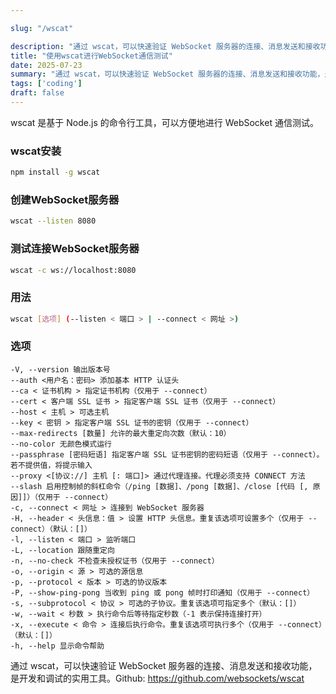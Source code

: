 ```yaml
---

slug: "/wscat"

description: "通过 wscat，可以快速验证 WebSocket 服务器的连接、消息发送和接收功能，是开发和调试的实用工具。"
title: "使用wscat进行WebSocket通信测试"
date: 2025-07-23
summary: "通过 wscat，可以快速验证 WebSocket 服务器的连接、消息发送和接收功能，是开发和调试的实用工具。"
tags: ['coding']
draft: false
---
```


wscat 是基于 Node.js 的命令行工具，可以方便地进行 WebSocket 通信测试。

### wscat安装

```bash
npm install -g wscat
```

### 创建WebSocket服务器

```bash
wscat --listen 8080
```

### 测试连接WebSocket服务器

```bash
wscat -c ws://localhost:8080
```

### 用法

```bash
wscat [选项] (--listen < 端口 > | --connect < 网址 >)
```

### 选项

```text
-V, --version 输出版本号
--auth <用户名：密码> 添加基本 HTTP 认证头
--ca < 证书机构 > 指定证书机构（仅用于 --connect）
--cert < 客户端 SSL 证书 > 指定客户端 SSL 证书（仅用于 --connect）
--host < 主机 > 可选主机
--key < 密钥 > 指定客户端 SSL 证书的密钥（仅用于 --connect）
--max-redirects [数量] 允许的最大重定向次数（默认：10）
--no-color 无颜色模式运行
--passphrase [密码短语] 指定客户端 SSL 证书密钥的密码短语（仅用于 --connect）。若不提供值，将提示输入
--proxy <[协议://] 主机 [: 端口]> 通过代理连接。代理必须支持 CONNECT 方法
--slash 启用控制帧的斜杠命令（/ping [数据]、/pong [数据]、/close [代码 [, 原因]]）（仅用于 --connect）
-c, --connect < 网址 > 连接到 WebSocket 服务器
-H, --header < 头信息：值 > 设置 HTTP 头信息。重复该选项可设置多个（仅用于 --connect）（默认：[]）
-l, --listen < 端口 > 监听端口
-L, --location 跟随重定向
-n, --no-check 不检查未授权证书（仅用于 --connect）
-o, --origin < 源 > 可选的源信息
-p, --protocol < 版本 > 可选的协议版本
-P, --show-ping-pong 当收到 ping 或 pong 帧时打印通知（仅用于 --connect）
-s, --subprotocol < 协议 > 可选的子协议。重复该选项可指定多个（默认：[]）
-w, --wait < 秒数 > 执行命令后等待指定秒数（-1 表示保持连接打开）
-x, --execute < 命令 > 连接后执行命令。重复该选项可执行多个（仅用于 --connect）（默认：[]）
-h, --help 显示命令帮助
```

通过 wscat，可以快速验证 WebSocket 服务器的连接、消息发送和接收功能，是开发和调试的实用工具。Github: https://github.com/websockets/wscat